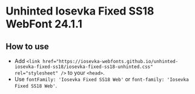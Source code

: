 # Unhinted Iosevka Fixed SS18 WebFont 24.1.1

## How to use

- Add `<link href="https://iosevka-webfonts.github.io/unhinted-iosevka-fixed-ss18/iosevka-fixed-ss18-unhinted.css" rel="stylesheet" />` to your `<head>`.
- Use `fontFamily: 'Iosevka Fixed SS18 Web'` or `font-family: 'Iosevka Fixed SS18 Web'`.

